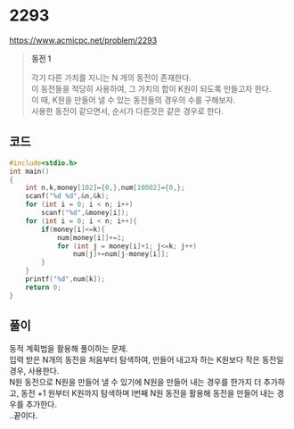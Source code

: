 # 2293
https://www.acmicpc.net/problem/2293
>**동전 1**
>
>각기 다른 가치를 지니는 N 개의 동전이 존재한다.<br>
>이 동전들을 적당히 사용하여, 그 가치의 합이 K원이 되도록 만들고자 한다.<br>
>이 때, K원을 만들어 낼 수 있는 동전들의 경우의 수를 구해보자.<br>
>사용한 동전이 같으면서, 순서가 다른것은 같은 경우로 한다.<br>
## 코드
```c
#include<stdio.h>
int main()
{
	int n,k,money[102]={0,},num[10002]={0,};
	scanf("%d %d",&n,&k);
	for (int i = 0; i < n; i++)
		scanf("%d",&money[i]);
	for (int i = 0; i < n; i++){
		if(money[i]<=k){
			num[money[i]]+=1;
			for (int j = money[i]+1; j<=k; j++)
				num[j]+=num[j-money[i]];
		}
	}
	printf("%d",num[k]);
	return 0;
}
```
## 풀이
동적 계획법을 활용해 풀이하는 문제.<br>
입력 받은 N개의 동전을 처음부터 탐색하여, 만들어 내고자 하는 K원보다 작은 동전일 경우, 사용한다.<br>
N원 동전으로 N원을 만들어 낼 수 있기에 N원을 만들어 내는 경우를 한가지 더 추가하고, 동전 +1 원부터 K원까지 탐색하며 I번째 N원 동전을 활용해 동전을 만들어 내는 경우를 추가한다.<br>
..끝이다.